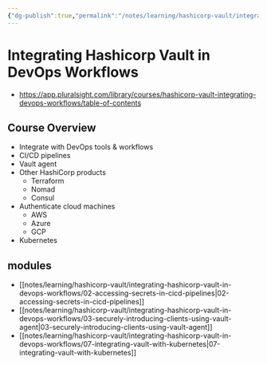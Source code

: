 ```yaml
---
{"dg-publish":true,"permalink":"/notes/learning/hashicorp-vault/integrating-hashicorp-vault-in-devops-workflows/integrating-hashicorp-vault-in-dev-ops-workflows-pluralsight/","dgHomeLink":true,"dgPassFrontmatter":false}
---
```


# Integrating Hashicorp Vault in DevOps Workflows

- <https://app.pluralsight.com/library/courses/hashicorp-vault-integrating-devops-workflows/table-of-contents>


## Course Overview

- Integrate with DevOps tools & workflows
- CI/CD pipelines
- Vault agent
- Other HashiCorp products
    - Terraform
    - Nomad
    - Consul
- Authenticate cloud machines
    - AWS
    - Azure
    - GCP
- Kubernetes



## modules

- [[notes/learning/hashicorp-vault/integrating-hashicorp-vault-in-devops-workflows/02-accessing-secrets-in-cicd-pipelines|02-accessing-secrets-in-cicd-pipelines]]
- [[notes/learning/hashicorp-vault/integrating-hashicorp-vault-in-devops-workflows/03-securely-introducing-clients-using-vault-agent|03-securely-introducing-clients-using-vault-agent]]
- [[notes/learning/hashicorp-vault/integrating-hashicorp-vault-in-devops-workflows/07-integrating-vault-with-kubernetes|07-integrating-vault-with-kubernetes]]